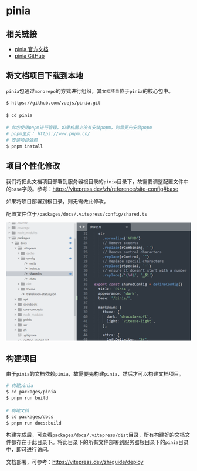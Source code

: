 # pinia

## 相关链接

* [pinia 官方文档](https://pinia.vuejs.org/zh/)
* [pinia GitHub](https://github.com/vuejs/pinia)

## 将文档项目下载到本地

`pinia`包通过`monorepo`的方式进行组织，其`文档项目`位于`pinia`的核心包中。

```bash
$ https://github.com/vuejs/pinia.git

$ cd pinia

# 此包使用pnpm进行管理，如果机器上没有安装pnpm，则需要先安装pnpm
# pnpm主页： https://www.pnpm.cn/
# 安装项目依赖
$ pnpm install
```

## 项目个性化修改

我们将把此文档项目部署到服务器根目录的`pinia`目录下，故需要调整配置文件中的`base`字段。参考：https://vitepress.dev/zh/reference/site-config#base

如果将项目部署到根目录，则无需做此修改。

配置文件位于`/packages/docs/.vitepress/config/shared.ts`

![配置文件](./images/pinia-config.png)

## 构建项目

由于`pinia`的文档依赖`pinia`，故需要先构建`pinia`，然后才可以构建文档项目。

```bash
# 构建pinia
$ cd packages/pinia
$ pnpm run build

# 构建文档
$ cd packages/docs
$ pnpm run docs:build
```

构建完成后，可查看`packages/docs/.vitepress/dist`目录，所有构建好的文档文件都存在于此目录下。将此目录下的所有文件部署到服务器根目录下的`pinia`目录中，即可进行访问。

文档部署，可参考：https://vitepress.dev/zh/guide/deploy